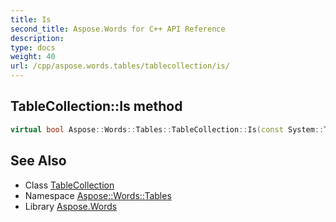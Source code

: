 ```yaml
---
title: Is
second_title: Aspose.Words for C++ API Reference
description: 
type: docs
weight: 40
url: /cpp/aspose.words.tables/tablecollection/is/
---
```

## TableCollection::Is method




```cpp
virtual bool Aspose::Words::Tables::TableCollection::Is(const System::TypeInfo &target) const override
```

## See Also

* Class [TableCollection](../)
* Namespace [Aspose::Words::Tables](../../)
* Library [Aspose.Words](../../../)
